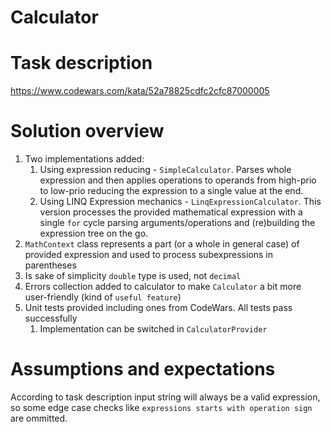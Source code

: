 # Calculator

# Task description
https://www.codewars.com/kata/52a78825cdfc2cfc87000005

# Solution overview
1. Two implementations added:
    1. Using expression reducing - `SimpleCalculator`. Parses whole expression and then applies operations to operands from high-prio to low-prio reducing the expression to a single value at the end.
	1. Using LINQ Expression mechanics - `LinqExpressionCalculator`. This version processes the provided mathematical expression with a single `for` cycle parsing arguments/operations and (re)building the expression tree on the go.
1. `MathContext` class represents a part (or a whole in general case) of provided expression and used to process subexpressions in parentheses 
1. Is sake of simplicity `double` type is used, not `decimal`
1. Errors collection added to calculator to make `Calculator` a bit more user-friendly (kind of `useful feature`)
1. Unit tests provided including ones from CodeWars. All tests pass successfully
    1. Implementation can be switched in `CalculatorProvider`

# Assumptions and expectations
According to task description input string will always be a valid expression, so some edge case checks like `expressions starts with operation sign` are ommitted.